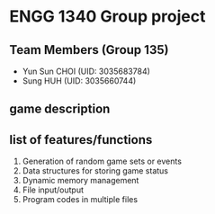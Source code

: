# ENGG 1340 Group project
## Team Members (Group 135)
- Yun Sun CHOI (UID: 3035683784)
- Sung HUH (UID: 3035660744)

## game description
## list of features/functions
1. Generation of random game sets or events
2. Data structures for storing game status
3. Dynamic memory management
4. File input/output
5. Program codes in multiple files
